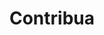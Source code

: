 ---
title: "Contribua"
weight: 100
description: >-
     Siga os passos necessários para que sua contribuição seja aceita por nosso time.
---